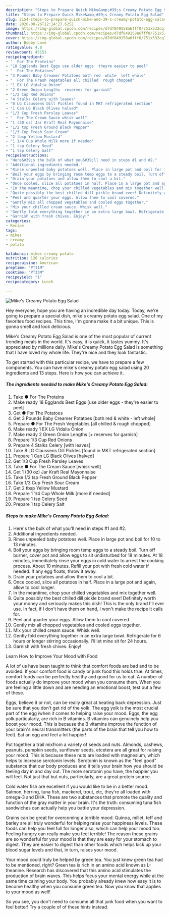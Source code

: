 ```yaml
---
description: "Steps to Prepare Quick Mike&amp;#39;s Creamy Potato Egg Salad"
title: "Steps to Prepare Quick Mike&amp;#39;s Creamy Potato Egg Salad"
slug: 2154-steps-to-prepare-quick-mike-and-39-s-creamy-potato-egg-salad
date: 2020-08-26T12:14:27.625Z
image: https://img-global.cpcdn.com/recipes/d7df849158a6fff0/751x532cq70/mikes-creamy-potato-egg-salad-recipe-main-photo.jpg
thumbnail: https://img-global.cpcdn.com/recipes/d7df849158a6fff0/751x532cq70/mikes-creamy-potato-egg-salad-recipe-main-photo.jpg
cover: https://img-global.cpcdn.com/recipes/d7df849158a6fff0/751x532cq70/mikes-creamy-potato-egg-salad-recipe-main-photo.jpg
author: Bobby Love
ratingvalue: 4.8
reviewcount: 45151
recipeingredient:
- "  For The Proteins"
- "18 Egglands Best Eggs use older eggs  theyre easier to peel"
- "  For The Potatoes"
- "3 Pounds Baby Creamer Potatoes both red  white  left whole"
- "  For The Fresh Vegetables all chilled  rough chopped"
- "1 EX LG Vidalia Onion"
- "2 Green Onion Lengths  reserves for garnish"
- "1/3 Cup Red Onions"
- "4 Stalks Celery with leaves"
- "8 LG Claussens Dill Pickles found in MKT refrigerated section"
- "1 Can LG Black Olives halved"
- "1/3 Cup Fresh Parsley Leaves"
- "  For The Cream Sauce whisk well"
- "1 (30 oz) Jar Kraft Real Mayonnaise"
- "1/2 tsp Fresh Ground Black Pepper"
- "1/3 Cup Fresh Sour Cream"
- "2 tbsp Yellow Mustard"
- "1 1/4 Cup Whole Milk more if needed"
- "1 tsp Celery Seed"
- "1 tsp Celery Salt"
recipeinstructions:
- "Here&#39;s the bulk of what you&#39;ll need in steps #1 and #2."
- "Additional ingredients needed."
- "Rinse unpeeled baby potatoes well. Place in large pot and boil for 10 to 13 minutes."
- "Boil your eggs by bringing room temp eggs to a steady boil. Turn off burner, cover pot and allow eggs to sit undisturbed for 18 minutes. At 18 minutes, immediately rinse your eggs in cold water to arrest the cooking process. About 10 minutes. Refill your pot with fresh cold water if needed. If any egg floats, throw it away."
- "Drain your potatoes and allow them to cool a bit."
- "Once cooled, slice all potatoes in half. Place in a large pot and again, allow to cool longer."
- "In the meantime, chop your chilled vegetables and mix together well."
- "Quite possibly the best chilled dill pickle brand ever! Definitely worth your money and seriously makes this dish! This is the only brand I&#39;ll ever use. In fact, if I don&#39;t have them on hand, I won&#39;t make the recipe it calls for."
- "Peel and quarter your eggs. Allow them to cool covered."
- "Gently mix all chopped vegetables and cooled eggs together."
- "Mix your chilled cream sauce. Whisk well."
- "Gently fold everything together in an extra large bowl. Refrigerate for 6 hours or longer stirring occasionally. I&#39;ll let mine sit for 24 hours."
- "Garnish with fresh chives. Enjoy!"
categories:
- Recipe
tags:
- mikes
- creamy
- potato

katakunci: mikes creamy potato 
nutrition: 126 calories
recipecuisine: American
preptime: "PT11M"
cooktime: "PT33M"
recipeyield: "1"
recipecategory: Lunch

---
```



![Mike&#39;s Creamy Potato Egg Salad](https://img-global.cpcdn.com/recipes/d7df849158a6fff0/751x532cq70/mikes-creamy-potato-egg-salad-recipe-main-photo.jpg)

Hey everyone, hope you are having an incredible day today. Today, we're going to prepare a special dish, mike&#39;s creamy potato egg salad. One of my favorites food recipes. This time, I'm gonna make it a bit unique. This is gonna smell and look delicious.



Mike&#39;s Creamy Potato Egg Salad is one of the most popular of current trending meals in the world. It's easy, it is quick, it tastes yummy. It's appreciated by millions daily. Mike&#39;s Creamy Potato Egg Salad is something that I have loved my whole life. They're nice and they look fantastic.


To get started with this particular recipe, we have to prepare a few components. You can have mike&#39;s creamy potato egg salad using 20 ingredients and 13 steps. Here is how you can achieve it.

<!--inarticleads1-->

##### The ingredients needed to make Mike&#39;s Creamy Potato Egg Salad:

1. Take  ● For The Proteins
1. Make ready 18 Egglands Best Eggs [use older eggs - they&#39;re easier to peel]
1. Get  ● For The Potatoes
1. Get 3 Pounds Baby Creamer Potatoes [both red &amp; white - left whole]
1. Prepare  ● For The Fresh Vegetables [all chilled &amp; rough chopped]
1. Make ready 1 EX LG Vidalia Onion
1. Make ready 2 Green Onion Lengths [+ reserves for garnish]
1. Prepare 1/3 Cup Red Onions
1. Prepare 4 Stalks Celery [with leaves]
1. Take 8 LG Claussens Dill Pickles [found in MKT refrigerated section]
1. Prepare 1 Can LG Black Olives [halved]
1. Get 1/3 Cup Fresh Parsley Leaves
1. Take  ● For The Cream Sauce [whisk well]
1. Get 1 (30 oz) Jar Kraft Real Mayonnaise
1. Take 1/2 tsp Fresh Ground Black Pepper
1. Take 1/3 Cup Fresh Sour Cream
1. Get 2 tbsp Yellow Mustard
1. Prepare 1 1/4 Cup Whole Milk [more if needed]
1. Prepare 1 tsp Celery Seed
1. Prepare 1 tsp Celery Salt




<!--inarticleads2-->

##### Steps to make Mike&#39;s Creamy Potato Egg Salad:

1. Here&#39;s the bulk of what you&#39;ll need in steps #1 and #2.
1. Additional ingredients needed.
1. Rinse unpeeled baby potatoes well. Place in large pot and boil for 10 to 13 minutes.
1. Boil your eggs by bringing room temp eggs to a steady boil. Turn off burner, cover pot and allow eggs to sit undisturbed for 18 minutes. At 18 minutes, immediately rinse your eggs in cold water to arrest the cooking process. About 10 minutes. Refill your pot with fresh cold water if needed. If any egg floats, throw it away.
1. Drain your potatoes and allow them to cool a bit.
1. Once cooled, slice all potatoes in half. Place in a large pot and again, allow to cool longer.
1. In the meantime, chop your chilled vegetables and mix together well.
1. Quite possibly the best chilled dill pickle brand ever! Definitely worth your money and seriously makes this dish! This is the only brand I&#39;ll ever use. In fact, if I don&#39;t have them on hand, I won&#39;t make the recipe it calls for.
1. Peel and quarter your eggs. Allow them to cool covered.
1. Gently mix all chopped vegetables and cooled eggs together.
1. Mix your chilled cream sauce. Whisk well.
1. Gently fold everything together in an extra large bowl. Refrigerate for 6 hours or longer stirring occasionally. I&#39;ll let mine sit for 24 hours.
1. Garnish with fresh chives. Enjoy!




Learn How to Improve Your Mood with Food


A lot of us have been taught to think that comfort foods are bad and to be avoided. If your comfort food is candy or junk food this holds true. At times, comfort foods can be perfectly healthy and good for us to eat. A number of foods actually do improve your mood when you consume them. When you are feeling a little down and are needing an emotional boost, test out a few of these.

Eggs, believe it or not, can be really great at beating back depression. Just be sure that you don't get rid of the yolk. The egg yolk is the most crucial part of the egg iwhen it comes to helping raise your mood. Eggs, the egg yolk particularly, are rich in B vitamins. B vitamins can genuinely help you boost your mood. This is because the B vitamins improve the function of your brain's neural transmitters (the parts of the brain that tell you how to feel). Eat an egg and feel a lot happier!

Put together a trail mixfrom a variety of seeds and nuts. Almonds, cashews, peanuts, pumpkin seeds, sunflower seeds, etcetera are all great for raising your mood. This is because these nuts are loaded with magnesium, which helps to increase serotonin levels. Serotonin is known as the "feel good" substance that our body produces and it tells your brain how you should be feeling day in and day out. The more serotonin you have, the happier you will feel. Not just that but nuts, particularly, are a great protein source.

Cold water fish are excellent if you would like to be in a better mood. Salmon, herring, tuna fish, mackerel, trout, etc, they're all loaded with omega-3 and DHA. These are two substances that promote the quality and function of the gray matter in your brain. It's the truth: consuming tuna fish sandwiches can actually help you battle your depression. 

Grains can be great for overcoming a terrible mood. Quinoa, millet, teff and barley are all truly wonderful for helping raise your happiness levels. These foods can help you feel full for longer also, which can help your mood too. Feeling hungry can really make you feel terrible! The reason these grains are so wonderful for your mood is that they are easy for your stomach to digest. They are easier to digest than other foods which helps kick up your blood sugar levels and that, in turn, raises your mood.

Your mood could truly be helped by green tea. You just knew green tea had to be mentioned, right? Green tea is rich in an amino acid known as L-theanine. Research has discovered that this amino acid stimulates the production of brain waves. This helps focus your mental energy while at the same time calming your body. You probably already knew how easy it is to become healthy when you consume green tea. Now you know that applies to your mood as well!

So you see, you don't need to consume all that junk food when you want to feel better! Try  a  couple of  of  these  hints  instead.

